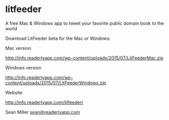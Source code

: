 # litfeeder
A free Mac &amp; Windows app to tweet your favorite public domain book to the world

Download LitFeeder beta for the Mac or Windows:

Mac version

http://info.readerlyapp.com/wp-content/uploads/2015/07/LitFeederMac.zip

Windows version

http://info.readerlyapp.com/wp-content/uploads/2015/07/LitFeederWindows.zip

Website

http://info.readerlyapp.com/litfeeder/

Sean Miller
sean@readerlyapp.com

